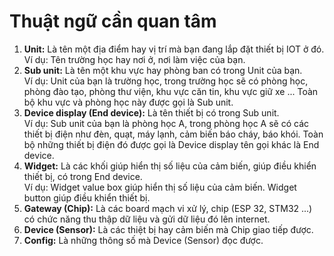 # Thuật ngữ cần quan tâm

1. **Unit:** Là tên một địa điểm hay vị trí mà bạn đang lắp đặt thiết bị IOT ở đó.\
   Ví dụ: Tên trường học hay nơi ở, nơi làm việc của bạn.
2. **Sub unit:** Là tên một khu vực hay phòng ban có trong Unit của bạn. \
   Ví dụ: Unit của bạn là trường học, trong trường học sẽ có phòng học, phòng đào tạo, phòng thư viện, khu vực căn tin, khu vực giữ xe ... Toàn bộ khu vực và phòng học này được gọi là Sub unit.&#x20;
3. **Device display (End device):** Là tên thiết bị có trong Sub unit. \
   Ví dụ: Sub unit của bạn là phòng học A, trong phòng học A sẽ có các thiết bị điện như đèn, quạt, máy lạnh, cảm biến báo cháy, báo khói. Toàn bộ những thiết bị điện đó được gọi là Device display  tên gọi khác là End device.
4. **Widget:** Là các khối giúp hiển thị số liệu của cảm biến, giúp điều khiển thiết bị, có trong End device.\
   Ví dụ: Widget value box giúp hiển thị số liệu của cảm biến. Widget button giúp điều khiển thiết bị.
5. **Gateway (Chip):** Là các board mạch vi xử lý, chip (ESP 32, STM32 ...) có chức năng thu thập dữ liệu và gửi dữ liệu đó lên internet.
6. **Device (Sensor):** Là các thiệt bị hay cảm biến mà Chip giao tiếp được.&#x20;
7. **Config:** Là những thông số mà Device (Sensor) đọc được.





